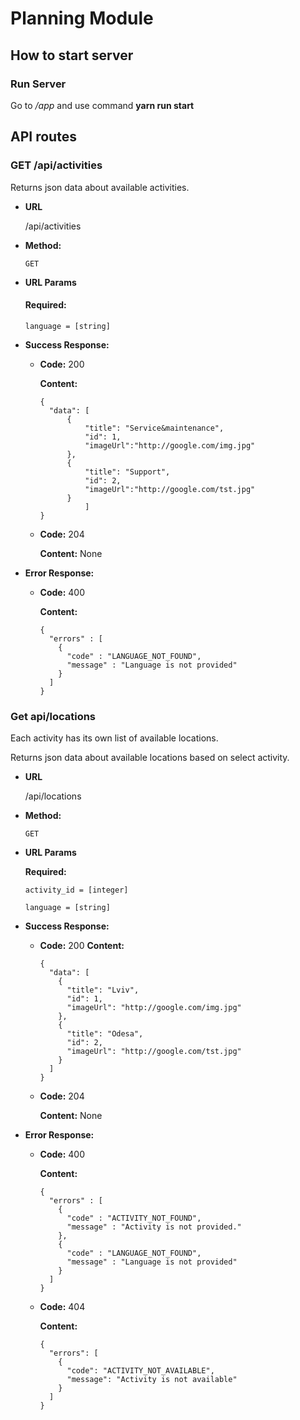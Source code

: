 # Planning Module

## **How to start server**

### Run Server

Go to */app* and use command **yarn run start**


## **API routes**

### **GET /api/activities**

  Returns json data about available activities.

* **URL**

  /api/activities

* **Method:**

  `GET`
  
*  **URL Params**

   #### **Required:**
  
    `language = [string]`

* **Success Response:**

  * **Code:** 200

    **Content:** 
    ```
    {
      "data": [
          {
              "title": "Service&maintenance",
              "id": 1,
              "imageUrl":"http://google.com/img.jpg"
          },
          {
              "title": "Support",
              "id": 2,
              "imageUrl":"http://google.com/tst.jpg"
          }
              ]
    }
    ```

  * **Code:** 204

    **Content:** None

* **Error Response:**

  * **Code:** 400
     
     **Content:**       
    ```
    { 
      "errors" : [
        {
          "code" : "LANGUAGE_NOT_FOUND",
          "message" : "Language is not provided"
        }
      ]
    }
    ```


### **Get api/locations**

  Each activity has its own list of available locations.

  Returns json data about available locations based on select activity.

  
* **URL**

  /api/locations

* **Method:**

  `GET`
  
*  **URL Params**

   **Required:**

   `activity_id = [integer]`

   `language = [string]`

* **Success Response:**

  * **Code:** 200
    **Content:** 
    ```
    {
      "data": [
        {
          "title": "Lviv",
          "id": 1,
          "imageUrl": "http://google.com/img.jpg"
        },
        {
          "title": "Odesa",
          "id": 2,
          "imageUrl": "http://google.com/tst.jpg"
        }
      ]
    }
    ```

  * **Code:** 204
    
    **Content:** None  

* **Error Response:**

  * **Code:** 400
    
    **Content:** 
    ```
    { 
      "errors" : [
        { 
          "code" : "ACTIVITY_NOT_FOUND",
          "message" : "Activity is not provided."
        },
        {
          "code" : "LANGUAGE_NOT_FOUND",
          "message" : "Language is not provided"
        }
      ]
    }
    ```
  
  * **Code:** 404

    **Content:** 
    
    ```
    {
      "errors": [
        {
          "code": "ACTIVITY_NOT_AVAILABLE",
          "message": "Activity is not available"
        }
      ]
    }
    ```


